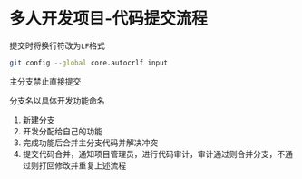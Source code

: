 # 多人开发项目-代码提交流程

提交时将换行符改为`LF`格式

``` bash
git config --global core.autocrlf input
```


主分支禁止直接提交

分支名以具体开发功能命名

1. 新建分支
2. 开发分配给自己的功能
3. 完成功能后合并主分支代码并解决冲突
4. 提交代码合并，通知项目管理员，进行代码审计，审计通过则合并分支，不通过则打回修改并重复上述流程


